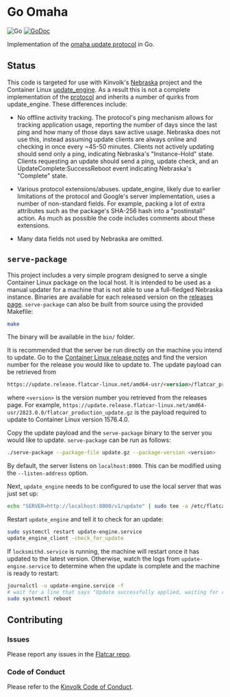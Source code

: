 # Go Omaha

![Go](https://github.com/kinvolk/go-omaha/workflows/Go/badge.svg)
[![GoDoc](https://godoc.org/github.com/kinvolk/go-omaha/omaha?status.svg)](https://godoc.org/github.com/kinvolk/go-omaha/omaha)

Implementation of the [omaha update protocol](https://github.com/google/omaha) in Go.

## Status

This code is targeted for use with Kinvolk's [Nebraska](https://github.com/kinvolk/nebraska) project and the Container Linux [update_engine](https://github.com/kinvolk/update_engine).
As a result this is not a complete implementation of the [protocol](https://github.com/google/omaha/blob/master/doc/ServerProtocolV3.md) and inherits a number of quirks from update_engine.
These differences include:

- No offline activity tracking.
   The protocol's ping mechanism allows for tracking application usage, reporting the number of days since the last ping and how many of those days saw active usage.
   Nebraska does not use this, instead assuming update clients are always online and checking in once every ~45-50 minutes.
   Clients not actively updating should send only a ping, indicating Nebraska's "Instance-Hold" state.
   Clients requesting an update should send a ping, update check, and an UpdateComplete:SuccessReboot event indicating Nebraska's "Complete" state.

- Various protocol extensions/abuses.
   update_engine, likely due to earlier limitations of the protocol and Google's server implementation, uses a number of non-standard fields.
   For example, packing a lot of extra attributes such as the package's SHA-256 hash into a "postinstall" action.
   As much as possible the code includes comments about these extensions.

- Many data fields not used by Nebraska are omitted.

## `serve-package`

This project includes a very simple program designed to serve a single Container Linux package on the local host. It is intended to be used as a manual updater for a machine that is not able to use a full-fledged Nebraska instance. Binaries are available for each released version on the [releases page](https://github.com/kinvolk/go-omaha/releases). `serve-package` can also be built from source using the provided Makefile:

```bash
make
```

The binary will be available in the `bin/` folder.

It is recommended that the server be run directly on the machine you intend to update. Go to the [Container Linux release notes](https://kinvolk.io/flatcar-container-linux/releases/) and find the version number for the release you would like to update to. The update payload can be retrieved from

```html
https://update.release.flatcar-linux.net/amd64-usr/<version>/flatcar_production_update.gz
```

where `<version>` is the version number you retrieved from the releases page. For example, `https://update.release.flatcar-linux.net/amd64-usr/2823.0.0/flatcar_production_update.gz` is the payload required to update to Container Linux version 1576.4.0.

Copy the update payload and the `serve-package` binary to the server you would like to update. `serve-package` can be run as follows:

```bash
./serve-package --package-file update.gz --package-version <version>
```

By default, the server listens on `localhost:8000`. This can be modified using the `--listen-address` option.

Next, `update_engine` needs to be configured to use the local server that was just set up:

```bash
echo "SERVER=http://localhost:8000/v1/update" | sudo tee -a /etc/flatcar/update.conf
```

Restart `update_engine` and tell it to check for an update:

```bash
sudo systemctl restart update-engine.service
update_engine_client -check_for_update
```

If `locksmithd.service` is running, the machine will restart once it has updated to the latest version. Otherwise, watch the logs from `update-engine.service` to determine when the update is complete and the machine is ready to restart:

```bash
journalctl -u update-engine.service -f
# wait for a line that says "Update successfully applied, waiting for reboot"
sudo systemctl reboot
```

## Contributing

### Issues

Please report any issues in the [Flatcar repo](https://github.com/kinvolk/flatcar/issues).

### Code of Conduct

Please refer to the [Kinvolk Code of Conduct](https://github.com/kinvolk/contribution/blob/master/CODE_OF_CONDUCT.md).
